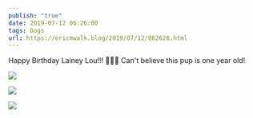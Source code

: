 ```yaml
---
publish: "true"
date: 2019-07-12 06:26:00
tags: Dogs
url: https://ericmwalk.blog/2019/07/12/062628.html
---
```


Happy Birthday Lainey Lou!!! 🥳🎉🐾 Can't believe this pup is one year old!

![](https://ericmwalk.blog/uploads/2022/8aa707adfe.jpg)

![](https://ericmwalk.blog/uploads/2022/a83a019f47.jpg)

![](https://ericmwalk.blog/uploads/2022/be6135850e.jpg)